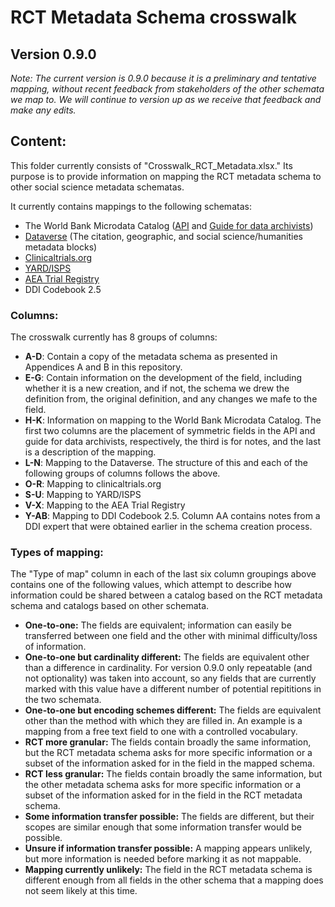 # RCT Metadata Schema crosswalk

## Version 0.9.0

*Note: The current version is 0.9.0 because it is a preliminary and tentative mapping, without recent feedback from stakeholders of the other schemata we map to. We will continue to version up as we receive that feedback and make any edits.*

## Content:

This folder currently consists of "Crosswalk_RCT_Metadata.xlsx." Its purpose is to provide information on mapping the RCT metadata schema to other social science metadata schematas. 

It currently contains mappings to the following schematas:

- The World Bank Microdata Catalog ([API](https://microdata.worldbank.org/api-documentation/catalog/index.html#operation/singleDataset) and [Guide for data archivists](https://www.google.com/url?sa=t&rct=j&q=&esrc=s&source=web&cd=&cad=rja&uact=8&ved=2ahUKEwi9taa8sI78AhVlD1kFHfXUD8cQFnoECAkQAQ&url=https%3A%2F%2Fguide-for-data-archivists.readthedocs.io%2F_%2Fdownloads%2Fen%2Flatest%2Fpdf%2F&usg=AOvVaw1KSEigq-AQDdHk86uP1qi-))
- [Dataverse](https://dataverse.harvard.edu/) (The citation, geographic, and social science/humanities metadata blocks)
- [Clinicaltrials.org](https://clinicaltrials.gov/api/gui/ref/crosswalks)
- [YARD/ISPS](https://isps.yale.edu/research/data)
- [AEA Trial Registry](https://www.socialscienceregistry.org/)
- DDI Codebook 2.5

### Columns:

The crosswalk currently has 8 groups of columns:

- **A-D**: Contain a copy of the metadata schema as presented in Appendices A and B in this repository.
- **E-G**: Contain information on the development of the field, including whether it is a new creation, and if not, the schema we drew the definition from, the original definition, and any changes we mafe to the field.
- **H-K**: Information on mapping to the World Bank Microdata Catalog. The first two columns are the placement of symmetric fields in the API and guide for data archivists, respectively, the third is for notes, and the last is a description of the mapping.
- **L-N**: Mapping to the Dataverse. The structure of this and each of the following groups of columns follows the above.
- **O-R**: Mapping to clinicaltrials.org
- **S-U**: Mapping to YARD/ISPS
- **V-X**: Mapping to the AEA Trial Registry
- **Y-AB**: Mapping to DDI Codebook 2.5. Column AA contains notes from a DDI expert that were obtained earlier in the schema creation process.

### Types of mapping:

The "Type of map" column in each of the last six column groupings above contains one of the following values, which attempt to describe how information could be shared between a catalog based on the RCT metadata schema and catalogs based on other schemata.

- **One-to-one:** The fields are equivalent; information can easily be transferred between one field and the other with minimal difficulty/loss of information.
- **One-to-one but cardinality different:** The fields are equivalent other than a difference in cardinality. For version 0.9.0 only repeatable (and not optionality) was taken into account, so any fields that are currently marked with this value have a different number of potential repititions in the two schemata.
- **One-to-one but encoding schemes different:** The fields are equivalent other than the method with which they are filled in. An example is a mapping from a free text field to one with a controlled vocabulary.
- **RCT more granular:** The fields contain broadly the same information, but the RCT metadata schema asks for more specific information or a subset of the information asked for in the field in the mapped schema.
- **RCT less granular:** The fields contain broadly the same information, but the other metadata schema asks for more specific information or a subset of the information asked for in the field in the RCT metadata schema.
- **Some information transfer possible:** The fields are different, but their scopes are similar enough that some information transfer would be possible.
- **Unsure if information transfer possible:** A mapping appears unlikely, but more information is needed before marking it as not mappable.
- **Mapping currently unlikely:** The field in the RCT metadata schema is different enough from all fields in the other schema that a mapping does not seem likely at this time.    
